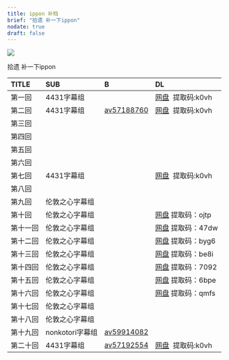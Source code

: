 ```yaml
---
title: ippon 补档
brief: "拾遗 补一下ippon"
nodate: true
draft: false
---
```




![](https://i.imgur.com/aPevZwG.png)



拾遗 补一下ippon

|TITLE                        |SUB               |B   |DL
|:----------------------------|:-----------------|:---|:--
|第一回|4431字幕组||[网盘](https://pan.baidu.com/s/1NGmM_pY5JUmAoK7RyxWDzg)  提取码:k0vh
|第二回|4431字幕组|[av57188760](/post/2019-06-29-NA-57188760/)|[网盘](https://pan.baidu.com/s/1NGmM_pY5JUmAoK7RyxWDzg)  提取码:k0vh
|第三回|||
|第四回|||
|第五回|||
|第六回|||
|第七回|4431字幕组||[网盘](https://pan.baidu.com/s/1NGmM_pY5JUmAoK7RyxWDzg)  提取码:k0vh
|第八回|||
|第九回|伦敦之心字幕组||
|第十回|伦敦之心字幕组||[网盘](https://pan.baidu.com/s/15z-kPhL9wv0b5yPxmPR9PQ) 提取码：ojtp
|第十一回|伦敦之心字幕组||[网盘](https://pan.baidu.com/s/1CHoS1HfKpv8eMPollAjy7Q) 提取码：47dw
|第十二回|伦敦之心字幕组||[网盘](https://pan.baidu.com/s/1HMhg9XgaRV2grg6dVa2yag) 提取码：byg6 
|第十三回|伦敦之心字幕组||[网盘](https://pan.baidu.com/s/1xcoDk5klzpYc2SuQ3Hw80w) 提取码：be8i 
|第十四回|伦敦之心字幕组||[网盘](https://pan.baidu.com/s/1f_MoqRIs4GOE7FyTq0ejjQ) 提取码：7092 
|第十五回|伦敦之心字幕组||[网盘](https://pan.baidu.com/s/18wjCDe_RP6mQSbH8hf747A) 提取码：6bpe 
|第十六回|伦敦之心字幕组||[网盘](https://pan.baidu.com/s/1F1tCi8l5GKkbQ097t76XKg) 提取码：qmfs
|第十七回|伦敦之心字幕组||
|第十八回|伦敦之心字幕组||
|第十九回|nonkotori字幕组|[av59914082](https://www.bilibili.com/video/av59914082)|
|第二十回|4431字幕组|[av57192554](/post/2019-06-29-181215-57192554/)|[网盘](https://pan.baidu.com/s/1NGmM_pY5JUmAoK7RyxWDzg)  提取码:k0vh 
